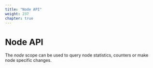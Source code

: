 ```yaml
---
title: "Node API"
weight: 237
chapter: true
---
```


# Node API

The *node* scope can be used to query node statistics, counters or make
node specific changes.
